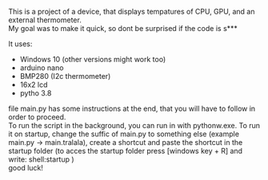 This is a project  of a device, that displays tempatures of CPU, GPU, and an external thermometer.  
My goal was to make it quick, so dont be surprised if the code is s***

It uses:
- Windows 10 (other versions might work too)
- arduino nano
- BMP280 (I2c thermometer)
- 16x2 lcd
- pytho 3.8

file main.py has some instructions at the end, that you will have to follow in order to proceed.  
To run the script in the background, you can run in with pythonw.exe.
To run it on startup, change the suffic of main.py to something else (example main.py -> main.tralala), create a shortcut and paste the shortcut in the startup folder
(to acces the startup folder press [windows key + R] and write: shell:startup )  
good luck!

